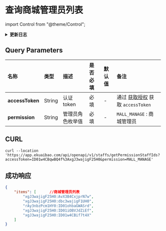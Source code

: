 # 查询商城管理员列表

import Control from "@theme/Control";

<Control
method="GET"
url="/api/openapi/v1/staffs/getPermissionStaffIds"
/>

<details>
  <summary><b>更新日志</b></summary>
  <div>

[**1.25.0**](/docs/open-api/notice/update-log#1250) -> 🆕 新增了本接口。<br/>

  </div>
</details>

## Query Parameters

| 名称 | 类型 | 描述 | 是否必填 | 默认值 | 备注 |
| :--- | :--- | :--- | :--- |:--- | :--- |
| **accessToken** | String | 认证token      | 必填 | - | 通过 [获取授权](/docs/open-api/getting-started/auth) 获取 `accessToken` |
| **permission**  | String | 管理员角色枚举值 | 必填 | - | `MALL_MANAGE` : 商城管理员 |

## CURL
```shell
curl --location 'https://app.ekuaibao.com/api/openapi/v1/staffs/getPermissionStaffIds?accessToken=ID01w4CBqwBQ4f%3AxgJ3wajigF25H0&permission=MALL_MANAGE'
```

## 成功响应
```json
{
    "items": [      //商城管理员列表
        "xgJ3wajigF25H0:AvX3B4CxjprN7w",
        "xgJ3wajigF25H0:dbc3wajigF1UH0",
        "rAy3nbzPcm1HY0:ID01ohbaGWASrd",
        "xgJ3wajigF25H0:ID01iOBVJdZiEf",
        "xgJ3wajigF25H0:ID01w4CBif7t4X"
    ]
}
```


